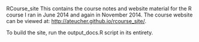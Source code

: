 RCourse_site
This contains the course notes and website material for the R course I 
ran in June 2014 and again in November 2014. The course website can be 
viewed at: http://ateucher.github.io/rcourse_site/.

To build the site, run the output_docs.R script in its entirety.
